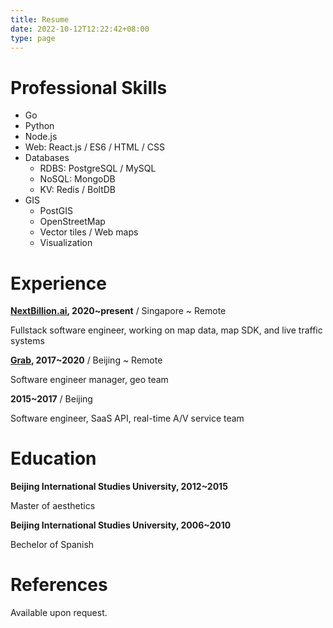 ```yaml
---
title: Resume
date: 2022-10-12T12:22:42+08:00
type: page
---
```


# Professional Skills

- Go
- Python
- Node.js
- Web: React.js / ES6 / HTML / CSS
- Databases
  - RDBS: PostgreSQL / MySQL
  - NoSQL: MongoDB
  - KV: Redis / BoltDB
- GIS
  - PostGIS
  - OpenStreetMap
  - Vector tiles / Web maps
  - Visualization

# Experience

**[NextBillion.ai](https://nextbillion.ai), 2020~present** / Singapore ~ Remote

Fullstack software engineer, working on map data, map SDK, and live traffic systems

**[Grab](https://grab.com), 2017~2020** / Beijing ~ Remote

Software engineer manager, geo team

**2015~2017** / Beijing

Software engineer, SaaS API, real-time A/V service team

# Education

**Beijing International Studies University, 2012~2015**

Master of aesthetics

**Beijing International Studies University, 2006~2010**

Bechelor of Spanish

# References

Available upon request.
